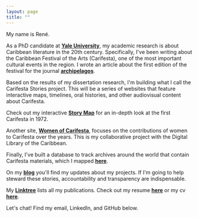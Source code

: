 ```yaml
---
layout: page
title: ""
---
```


My name is René.

<p class="lead"><span class="element subtitle subtitle-typed"></span><span class="typed-cursor typed-cursor--blink" aria-hidden="true"></span></p>

As a PhD candidate at [**Yale University**](https://complit.yale.edu/people/rene-kooiker), my academic research is about Caribbean literature in the 20th century. Specifically, I've been writing about the Caribbean Festival of the Arts (Carifesta), one of the most important cultural events in the region. I wrote an article about the first edition of the festival for the journal [**archipelagos**](http://archipelagosjournal.org/issue06/kooiker-carifesta.html).

Based on the results of my dissertation research, I'm building what I call the Carifesta Stories project. This will be a series of websites that feature interactive maps, timelines, oral histories, and other audiovisual content about Carifesta.

Check out my interactive [**Story Map**](https://storymaps.arcgis.com/stories/6022d40207de4b9199c3eaa07aa2f024) for an in-depth look at the first Carifesta in 1972.

Another site, [**Women of Carifesta**](https://womenofcarifesta.onrender.com), focuses on the contributions of women to Carifesta over the years. This is my collaborative project with the Digital Library of the Caribbean.

Finally, I've built a database to track archives around the world that contain Carifesta materials, which I mapped [**here**](https://rjkooiker.github.io/carifesta-archives-map/).

On my [**blog**](https://rjkooiker.github.io/blog.html) you'll find my updates about my projects. If I'm going to help steward these stories, accountability and transparency are indispensable.

My [**Linktree**](https://linktr.ee/renekooiker) lists all my publications. Check out my resume [**here**](https://rjkooiker.github.io/resume.html) or my cv [**here**](http://rjkooiker.com/cv/kooiker-cv-2024-25.pdf).

Let's chat! Find my email, LinkedIn, and GitHub below.

<script src="https://cdn.jsdelivr.net/npm/typed.js@2.0.12"></script>

<script>
document.addEventListener('DOMContentLoaded', function() {
  var options = {
    strings: [
      'I am a Caribbeanist.',
      'I am a digital humanist.',
      'I am a PhD candidate at Yale.',
      'I am an Assistant Editor at the Yale Review.',
      'I am a freelance writer and translator.'
    ],
    typeSpeed: 85,
    backSpeed: 100,
    backDelay: 1000,
    loop: true,
    smartBackspace: true, // Only backspace what doesn't match the previous string
    cursorChar: '|'
  };

  var typed = new Typed('.element', options);
});
</script>
